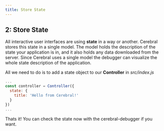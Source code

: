 ```yaml
---
title: Store State
---
```


## 2: Store State

All interactive user interfaces are using **state** in a way or another. Cerebral stores this state in a single model. The model holds the description of the state your application is in, and it also holds any data downloaded from the server. Since Cerebral uses a single model the debugger can visualize the whole state description of the application. 

All we need to do is to add a state object to our **Controller** in *src/index.js* 

```js
...
const controller = Controller({
  state: {
    title: 'Hello from Cerebral!'
  }
})
...
```

Thats it!
You can check the state now with the cerebral-debugger if you want.

